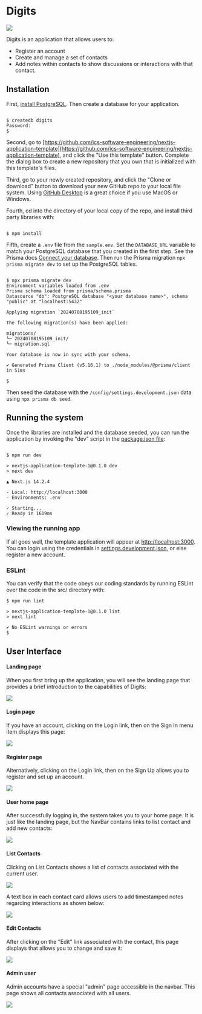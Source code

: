 # Digits

![](images/digits-landing.png)

Digits is an application that allows users to:

* Register an account
* Create and manage a set of contacts
* Add notes within contacts to show discussions or interactions with that contact.

## Installation

First, [install PostgreSQL](https://www.postgresql.org/download/). Then create a database for your application.

```

$ createdb digits
Password:
$

```

Second, go to [https://github.com/ics-software-engineering/nextjs-application-template](https://github.com/ics-software-engineering/nextjs-application-template), and click the "Use this template" button. Complete the dialog box to create a new repository that you own that is initialized with this template's files.

Third, go to your newly created repository, and click the "Clone or download" button to download your new GitHub repo to your local file system. Using [GitHub Desktop](https://desktop.github.com/) is a great choice if you use MacOS or Windows.

Fourth, cd into the directory of your local copy of the repo, and install third party libraries with:

```

$ npm install

```

Fifth, create a `.env` file from the `sample.env`. Set the `DATABASE_URL` variable to match your PostgreSQL database that you created in the first step. See the Prisma docs [Connect your database](https://www.prisma.io/docs/getting-started/setup-prisma/add-to-existing-project/relational-databases/connect-your-database-typescript-postgresql). Then run the Prisma migration `npx prisma migrate dev` to set up the PostgreSQL tables.

```

$ npx prisma migrate dev
Environment variables loaded from .env
Prisma schema loaded from prisma/schema.prisma
Datasource "db": PostgreSQL database "<your database name>", schema "public" at "localhost:5432"

Applying migration `20240708195109_init`

The following migration(s) have been applied:

migrations/
└─ 20240708195109_init/
└─ migration.sql

Your database is now in sync with your schema.

✔ Generated Prisma Client (v5.16.1) to ./node_modules/@prisma/client in 51ms

$

```

Then seed the database with the `/config/settings.development.json` data using `npx prisma db seed`.


## Running the system

Once the libraries are installed and the database seeded, you can run the application by invoking the "dev" script in the [package.json file](https://github.com/ics-software-engineering/nextjs-application-template/blob/master/app/package.json):

```

$ npm run dev

> nextjs-application-template-1@0.1.0 dev
> next dev

▲ Next.js 14.2.4

- Local: http://localhost:3000
- Environments: .env

✓ Starting...
✓ Ready in 1619ms

```

### Viewing the running app

If all goes well, the template application will appear at [http://localhost:3000](http://localhost:3000). You can login using the credentials in [settings.development.json](https://github.com/ics-software-engineering/nextjs-application-template/blob/main/config/settings.development.json), or else register a new account.

### ESLint

You can verify that the code obeys our coding standards by running ESLint over the code in the src/ directory with:

```
$ npm run lint

> nextjs-application-template-1@0.1.0 lint
> next lint

✔ No ESLint warnings or errors
$
```

## User Interface

#### Landing page

When you first bring up the application, you will see the landing page that provides a brief introduction to the capabilities of Digits:

![](images/digits-landing.png)

#### Login page

If you have an account, clicking on the Login link, then on the Sign In menu item displays this page:

![](images/digits-signin.png)

#### Register page

Alternatively, clicking on the Login link, then on the Sign Up allows you to register and set up an account.

![](images/digits-signup.png)

#### User home page

After successfully logging in, the system takes you to your home page. It is just like the landing page, but the NavBar contains links to list contact and add new contacts:

![](images/digits-userhomepage.png)

#### List Contacts

Clicking on List Contacts shows a list of contacts associated with the current user.

![](images/digits-listcontact.png)

A text box in each contact card allows users to add timestamped notes regarding interactions as shown below:

![](images/digits-contactnotes.png)

#### Edit Contacts

After clicking on the "Edit" link associated with the contact, this page displays that allows you to change and save it:

![](images/digits-editcontact.png)

#### Admin user

Admin accounts have a special "admin" page accessible in the navbar. This page shows all contacts associated with all users.

![](images/digits-admin.png)
